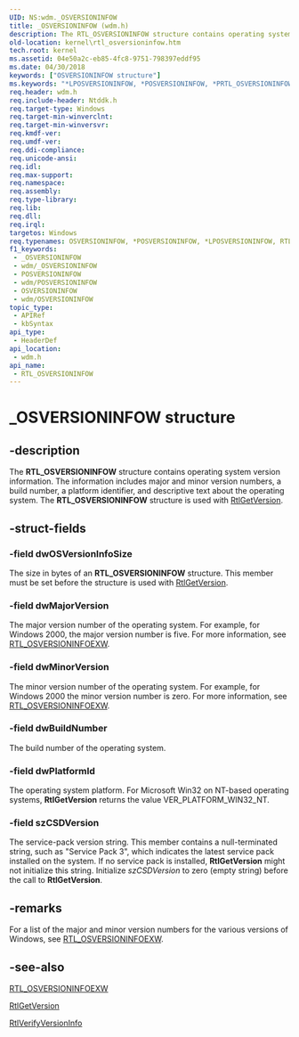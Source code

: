 ```yaml
---
UID: NS:wdm._OSVERSIONINFOW
title: _OSVERSIONINFOW (wdm.h)
description: The RTL_OSVERSIONINFOW structure contains operating system version information.
old-location: kernel\rtl_osversioninfow.htm
tech.root: kernel
ms.assetid: 04e50a2c-eb85-4fc8-9751-798397eddf95
ms.date: 04/30/2018
keywords: ["OSVERSIONINFOW structure"]
ms.keywords: "*LPOSVERSIONINFOW, *POSVERSIONINFOW, *PRTL_OSVERSIONINFOW, OSVERSIONINFO, OSVERSIONINFOW, PRTL_OSVERSIONINFOW, PRTL_OSVERSIONINFOW structure pointer [Kernel-Mode Driver Architecture], RTL_OSVERSIONINFOW, RTL_OSVERSIONINFOW structure [Kernel-Mode Driver Architecture], _OSVERSIONINFOW, kernel.rtl_osversioninfow, kstruct_d_61d86312-0550-4bce-81c8-bb29551cc586.xml, wdm/PRTL_OSVERSIONINFOW, wdm/RTL_OSVERSIONINFOW"
req.header: wdm.h
req.include-header: Ntddk.h
req.target-type: Windows
req.target-min-winverclnt: 
req.target-min-winversvr: 
req.kmdf-ver: 
req.umdf-ver: 
req.ddi-compliance: 
req.unicode-ansi: 
req.idl: 
req.max-support: 
req.namespace: 
req.assembly: 
req.type-library: 
req.lib: 
req.dll: 
req.irql: 
targetos: Windows
req.typenames: OSVERSIONINFOW, *POSVERSIONINFOW, *LPOSVERSIONINFOW, RTL_OSVERSIONINFOW, *PRTL_OSVERSIONINFOW
f1_keywords:
 - _OSVERSIONINFOW
 - wdm/_OSVERSIONINFOW
 - POSVERSIONINFOW
 - wdm/POSVERSIONINFOW
 - OSVERSIONINFOW
 - wdm/OSVERSIONINFOW
topic_type:
 - APIRef
 - kbSyntax
api_type:
 - HeaderDef
api_location:
 - wdm.h
api_name:
 - RTL_OSVERSIONINFOW
---
```


# _OSVERSIONINFOW structure


## -description

The <b>RTL_OSVERSIONINFOW</b> structure contains operating system version information. The information includes major and minor version numbers, a build number, a platform identifier, and descriptive text about the operating system. The <b>RTL_OSVERSIONINFOW</b> structure is used with <a href="/windows-hardware/drivers/ddi/wdm/nf-wdm-rtlgetversion">RtlGetVersion</a>.

## -struct-fields

### -field dwOSVersionInfoSize

The size in bytes of an <b>RTL_OSVERSIONINFOW</b> structure. This member must be set before the structure is used with <a href="/windows-hardware/drivers/ddi/wdm/nf-wdm-rtlgetversion">RtlGetVersion</a>.

### -field dwMajorVersion

The major version number of the operating system. For example, for Windows 2000, the major version number is five. For more information, see <a href="/windows-hardware/drivers/ddi/wdm/ns-wdm-_osversioninfoexw">RTL_OSVERSIONINFOEXW</a>.

### -field dwMinorVersion

The minor version number of the operating system. For example, for Windows 2000 the minor version number is zero. For more information, see <a href="/windows-hardware/drivers/ddi/wdm/ns-wdm-_osversioninfoexw">RTL_OSVERSIONINFOEXW</a>.

### -field dwBuildNumber

The build number of the operating system.

### -field dwPlatformId

The operating system platform. For Microsoft Win32 on NT-based operating systems, <b>RtlGetVersion</b> returns the value VER_PLATFORM_WIN32_NT.

### -field szCSDVersion

The service-pack version string. This member contains a null-terminated string, such as "Service Pack 3", which indicates the latest service pack installed on the system. If no service pack is installed, <b>RtlGetVersion</b> might not initialize this string. Initialize <i>szCSDVersion</i> to zero (empty string) before the call to <b>RtlGetVersion</b>.

## -remarks

For a list of the major and minor version numbers for the various versions of Windows, see <a href="/windows-hardware/drivers/ddi/wdm/ns-wdm-_osversioninfoexw">RTL_OSVERSIONINFOEXW</a>.

## -see-also

<a href="/windows-hardware/drivers/ddi/wdm/ns-wdm-_osversioninfoexw">RTL_OSVERSIONINFOEXW</a>



<a href="/windows-hardware/drivers/ddi/wdm/nf-wdm-rtlgetversion">RtlGetVersion</a>



<a href="/windows-hardware/drivers/ddi/wdm/nf-wdm-rtlverifyversioninfo">RtlVerifyVersionInfo</a>